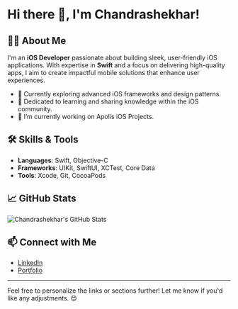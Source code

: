 # Hi there 👋, I'm Chandrashekhar!

## 👨‍💻 About Me
I'm an **iOS Developer** passionate about building sleek, user-friendly iOS applications. With expertise in **Swift** and a focus on delivering high-quality apps, I aim to create impactful mobile solutions that enhance user experiences.

- 🌱 Currently exploring advanced iOS frameworks and design patterns.
- 🎯 Dedicated to learning and sharing knowledge within the iOS community.
- 🔭 I’m currently working on Apolis iOS Projects.

## 🛠️ Skills & Tools
- **Languages**: Swift, Objective-C
- **Frameworks**: UIKit, SwiftUI, XCTest, Core Data
- **Tools**: Xcode, Git, CocoaPods

## 📈 GitHub Stats
![Chandrashekhar's GitHub Stats](https://github-readme-stats.vercel.app/api?username=Chandrashekhar5&show_icons=true&theme=radical)

## 📫 Connect with Me
- [LinkedIn]([https://www.linkedin.com/in/your-linkedin])
- [Portfolio](file:///Users/chandu../Desktop/Chandra-Portfolio/index.html)

---

Feel free to personalize the links or sections further! Let me know if you'd like any adjustments. 😊
